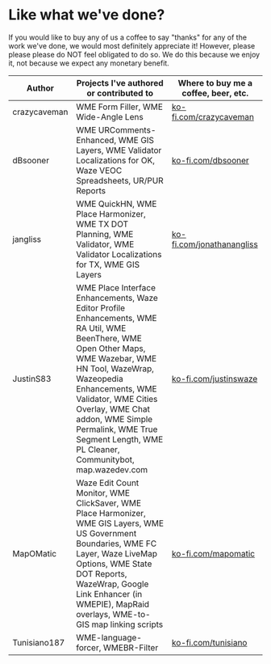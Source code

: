 # Like what we've done?
If you would like to buy any of us a coffee to say "thanks" for any of the work we've done, we would most definitely appreciate it!  However, please please please do NOT feel obligated to do so.  We do this because we enjoy it, not because we expect any monetary benefit.


| Author    | Projects I've authored or contributed to | Where to buy me a coffee, beer, etc. |
|-----------|------------------------------------------|--------------------------------------|
| crazycaveman | WME Form Filler, WME Wide-Angle Lens | [ko-fi.com/crazycaveman](https://ko-fi.com/crazycaveman)|
| dBsooner | WME URComments-Enhanced, WME GIS Layers, WME Validator Localizations for OK, Waze VEOC Spreadsheets, UR/PUR Reports | [ko-fi.com/dbsooner](https://ko-fi.com/dbsooner)|
| jangliss | WME QuickHN, WME Place Harmonizer, WME TX DOT Planning, WME Validator, WME Validator Localizations for TX, WME GIS Layers | [ko-fi.com/jonathanangliss](https://ko-fi.com/jonathanangliss)|
| JustinS83 |WME Place Interface Enhancements, Waze Editor Profile Enhancements, WME RA Util, WME BeenThere, WME Open Other Maps, WME Wazebar, WME HN Tool, WazeWrap, Wazeopedia Enhancements, WME Validator, WME Cities Overlay, WME Chat addon, WME Simple Permalink, WME True Segment Length, WME PL Cleaner, Communitybot, map.wazedev.com|[ko-fi.com/justinswaze](https://ko-fi.com/justinswaze)|
| MapOMatic | Waze Edit Count Monitor, WME ClickSaver, WME Place Harmonizer, WME GIS Layers, WME US Government Boundaries, WME FC Layer, Waze LiveMap Options, WME State DOT Reports, WazeWrap, Google Link Enhancer (in WMEPIE), MapRaid overlays, WME-to-GIS map linking scripts |[ko-fi.com/mapomatic](https://ko-fi.com/mapomatic)|
| Tunisiano187 | WME-language-forcer, WMEBR-Filter |[ko-fi.com/tunisiano](https://ko-fi.com/tunisiano)|
